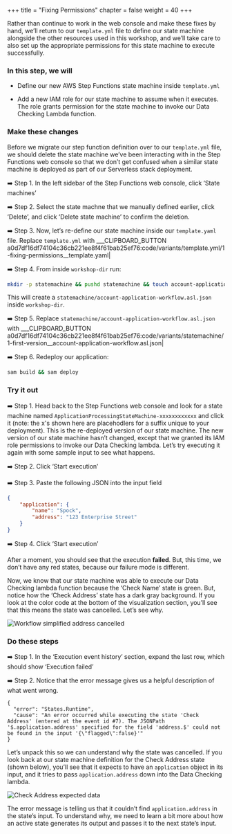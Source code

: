 +++
title = "Fixing Permissions"
chapter = false
weight = 40
+++

Rather than continue to work in the web console and make these fixes by hand, we’ll return to our `template.yml` file to define our state machine alongside the other resources used in this workshop, and we’ll take care to also set up the appropriate permissions for this state machine to execute successfully.

### In this step, we will

* Define our new AWS Step Functions state machine inside `template.yml`

* Add a new IAM role for our state machine to assume when it executes. The role grants permission for the state machine to invoke our Data Checking Lambda function.

### Make these changes

Before we migrate our step function definition over to our `template.yml` file, we should delete the state machine we’ve been interacting with in the Step Functions web console so that we don’t get confused when a similar state machine is deployed as part of our Serverless stack deployment.

➡️ Step 1. In the left sidebar of the Step Functions web console, click ‘State machines’

➡️ Step 2. Select the state machne that we manually defined earlier, click ‘Delete’, and click ‘Delete state machine’ to confirm the deletion.

➡️ Step 3. Now, let’s re-define our state machine inside our `template.yaml` file. Replace `template.yml` with ___CLIPBOARD_BUTTON a0d7df16df74104c36cb221ee8f4f61bab25ef76:code/variants/template.yml/1-fixing-permissions__template.yaml|

➡️ Step 4. From inside `workshop-dir` run:
```bash
mkdir -p statemachine && pushd statemachine && touch account-application-workflow.asl.json && popd
```

This will create a `statemachine/account-application-workflow.asl.json` inside `workshop-dir`.

➡️ Step 5. Replace `statemachine/account-application-workflow.asl.json` with ___CLIPBOARD_BUTTON a0d7df16df74104c36cb221ee8f4f61bab25ef76:code/variants/statemachine/1-first-version__account-application-workflow.asl.json|


➡️ Step 6. Redeploy our application:

```bash
sam build && sam deploy
```


### Try it out

➡️ Step 1. Head back to the Step Functions web console and look for a state machine named `ApplicationProcessingStateMachine-xxxxxxxxxxxx` and click it (note: the x's shown here are placehodlers for a suffix unique to your deployment). This is the re-deployed version of our state machine. The new version of our state machine hasn’t changed, except that we granted its IAM role permissions to invoke our Data Checking lambda. Let’s try executing it again with some sample input to see what happens.

➡️ Step 2. Click ‘Start execution’

➡️ Step 3. Paste the following JSON into the input field

```json
{
    "application": { 
        "name": "Spock", 
        "address": "123 Enterprise Street" 
    }
}
```

➡️ Step 4. Click ‘Start execution’


After a moment, you should see that the execution **failed**. But, this time, we don’t have any red states, because our failure mode is different. 

Now, we know that our state machine was able to execute our Data Checking lambda function because the ‘Check Name’ state is green. But, notice how the ‘Check Address’ state has a dark gray background. If you look at the color code at the bottom of the visualization section, you’ll see that this means the state was cancelled. Let’s see why.

![Workflow simplified address cancelled](/images/simplified-workflow-vis-address-error.png)

### Do these steps

➡️ Step 1. In the ‘Execution event history’ section, expand the last row, which should show ‘Execution failed’

➡️ Step 2. Notice that the error message gives us a helpful description of what went wrong.

```
{
  "error": "States.Runtime",
  "cause": "An error occurred while executing the state 'Check Address' (entered at the event id #7). The JSONPath '$.application.address' specified for the field 'address.$' could not be found in the input '{\"flagged\":false}'"
}
```

Let’s unpack this so we can understand why the state was cancelled.  If you look back at our state machine definition for the Check Address state (shown below), you’ll see that it expects to have an `application` object in its input, and it tries to pass `application.address` down into the Data Checking lambda. 

![Check Address expected data](/images/check_address_expectation.png)

The error message is telling us that it couldn’t find `application.address` in the state’s input. To understand why, we need to learn a bit more about how an active state generates its output and passes it to the next state’s input.